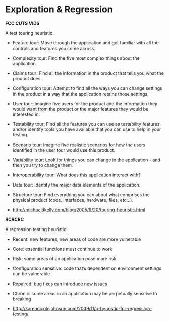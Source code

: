 # Exploration & Regression

**FCC CUTS VIDS**

A test touring heuristic.

- Feature tour: Move through the application and get familiar with all the controls and features you come across.
- Complexity tour: Find the five most complex things about the application.
- Claims tour: Find all the information in the product that tells you what the product does.
- Configuration tour: Attempt to find all the ways you can change settings in the product in a way that the application retains those settings.
- User tour: Imagine five users for the product and the information they would want from the product or the major features they would be interested in.
- Testability tour: Find all the features you can use as testability features and/or identify tools you have available that you can use to help in your testing.
- Scenario tour: Imagine five realistic scenarios for how the users identified in the user tour would use this product.
- Variability tour: Look for things you can change in the application - and then you try to change them.
- Interoperability tour: What does this application interact with?
- Data tour: Identify the major data elements of the application.
- Structure tour: Find everything you can about what comprises the physical product (code, interfaces, hardware, files, etc…).

- http://michaeldkelly.com/blog/2005/9/20/touring-heuristic.html

**RCRCRC**

A regression testing heuristic.

- Recent: new features, new areas of code are more vulnerable
- Core: essential functions must continue to work
- Risk: some areas of an application pose more risk
- Configuration sensitive: code that’s dependent on environment settings can be vulnerable
- Repaired: bug fixes can introduce new issues
- Chronic: some areas in an application may be perpetually sensitive to breaking

- http://karennicolejohnson.com/2009/11/a-heuristic-for-regression-testing/